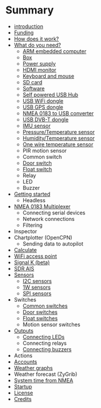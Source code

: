 # Summary

* [introduction](README.md)
* [Funding](funding.md)
* [How does it work?](how_does_it_work.md)
* [What do you need?](what_do_you_need.md)
   * [ARM embedded computer](arm_computer.md)
   * [Box](box.md)
   * [Power supply](power_supply.md)
   * [HDMI monitor](monitor.md)
   * [Keyboard and mouse](keyboard.md)
   * [SD card](sd_card.md)
   * [Software](software.md)
   * [Self powered USB Hub](hub.md)
   * [USB WiFi dongle](wifi_dongle.md)
   * [USB GPS dongle](gps_dongle.md)
   * [NMEA 0183 to USB converter](nmea_converter.md)
   * [USB DVB-T dongle](dvb-t_dongle.md)
   * [IMU sensor](imu_sensor.md)
   * [Pressure/Temperature sensor](pressure_sensor.md)
   * [Humidity/Temperature sensor](humidity_sensor.md)
   * [One wire temperature sensor](1w_temp_sensor.md)
   * PIR motion sensor
   * Common switch
   * [Door switch](door_sw.md)
   * [Float switch](float_sw.md)
   * Relay
   * LED
   * Buzzer
* [Getting started](getting_started.md)
   * Headless
* [NMEA 0183 Multiplexer](nmea_multiplexer..md)
   * Connecting serial devices
   * Network connections
   * Filtering
* Inspector
* Chartplotter (OpenCPN)
   * Sending data to autopilot
* [Calculate](calculate.md)
* [WiFi access point](wifi_ap.md)
* [Signal K (beta)](signal_k.md)
* [SDR AIS](sdr_ais.md)
* [Sensors](sensors.md)
   * [I2C sensors](i2c_sensors.md)
   * [1W sensors](1w_sensors.md)
   * [SPI sensors](spi_sensors.md)
* Switches
   * [Common switches](common_switches.md)
   * [Door switches](door_switches.md)
   * [Float switches](float_switches.md)
   * Motion sensor switches
* [Outputs](outputs.md)
   * [Connecting LEDs](leds.md)
   * Connecting relays
   * [Connecting buzzers](buzzers.md)
* Actions
* [Accounts](accounts.md)
* [Weather graphs](weather_graphs.md)
* Weather forecast (ZyGrib)
* [System time from NMEA](time_nmea.md)
* [Startup](startup.md)
* [License](license.md)
* [Credits](credits.md)

